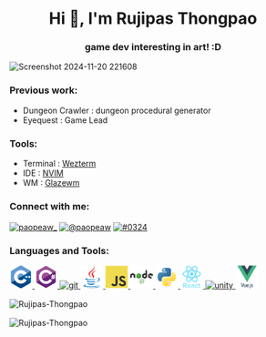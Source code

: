 <h1 align="center">Hi 👋, I'm Rujipas Thongpao</h1>
<h3 align="center">game dev interesting in art! :D</h3>

![Screenshot 2024-11-20 221608](https://github.com/user-attachments/assets/ba2a3379-ae73-4cee-bb50-70a17dc8830f)



<h3 align="left">Previous work:</h3>
<ul>
  <li>Dungeon Crawler : dungeon procedural generator</li>
  <li>Eyequest : Game Lead</li>
</ul>

<h3 align="left">Tools:</h3>
<ul>
  <li>Terminal : <a href ="https://github.com/Rujipas-Thongpao/paopeaw-wezterm">Wezterm</a></li>
  <li>IDE : <a href ="https://github.com/Rujipas-Thongpao/paopeaw-nvim">NVIM</a></li>
  <li>WM : <a href ="https://github.com/glzr-io/glazewm">Glazewm</a></li>
</ul>


<h3 align="left">Connect with me:</h3>
<p align="left">
<a href="https://twitter.com/paopeaw_" target="blank"><img align="center" src="https://raw.githubusercontent.com/rahuldkjain/github-profile-readme-generator/master/src/images/icons/Social/twitter.svg" alt="paopeaw_" height="30" width="40" /></a>
<a href="https://medium.com/@paopeaw" target="blank"><img align="center" src="https://raw.githubusercontent.com/rahuldkjain/github-profile-readme-generator/master/src/images/icons/Social/medium.svg" alt="@paopeaw" height="30" width="40" /></a>
<a href="https://discord.gg/#0324" target="blank"><img align="center" src="https://raw.githubusercontent.com/rahuldkjain/github-profile-readme-generator/master/src/images/icons/Social/discord.svg" alt="#0324" height="30" width="40" /></a>
</p>

<h3 align="left">Languages and Tools:</h3>
<p align="left"> <a href="https://www.w3schools.com/cpp/" target="_blank" rel="noreferrer"> <img src="https://raw.githubusercontent.com/devicons/devicon/master/icons/cplusplus/cplusplus-original.svg" alt="cplusplus" width="40" height="40"/> </a> <a href="https://www.w3schools.com/cs/" target="_blank" rel="noreferrer"> <img src="https://raw.githubusercontent.com/devicons/devicon/master/icons/csharp/csharp-original.svg" alt="csharp" width="40" height="40"/> </a> <a href="https://git-scm.com/" target="_blank" rel="noreferrer"> <img src="https://www.vectorlogo.zone/logos/git-scm/git-scm-icon.svg" alt="git" width="40" height="40"/> </a> <a href="https://www.java.com" target="_blank" rel="noreferrer"> <img src="https://raw.githubusercontent.com/devicons/devicon/master/icons/java/java-original.svg" alt="java" width="40" height="40"/> </a> <a href="https://developer.mozilla.org/en-US/docs/Web/JavaScript" target="_blank" rel="noreferrer"> <img src="https://raw.githubusercontent.com/devicons/devicon/master/icons/javascript/javascript-original.svg" alt="javascript" width="40" height="40"/> </a> <a href="https://nodejs.org" target="_blank" rel="noreferrer"> <img src="https://raw.githubusercontent.com/devicons/devicon/master/icons/nodejs/nodejs-original-wordmark.svg" alt="nodejs" width="40" height="40"/> </a> <a href="https://www.python.org" target="_blank" rel="noreferrer"> <img src="https://raw.githubusercontent.com/devicons/devicon/master/icons/python/python-original.svg" alt="python" width="40" height="40"/> </a> <a href="https://reactjs.org/" target="_blank" rel="noreferrer"> <img src="https://raw.githubusercontent.com/devicons/devicon/master/icons/react/react-original-wordmark.svg" alt="react" width="40" height="40"/> </a> <a href="https://unity.com/" target="_blank" rel="noreferrer"> <img src="https://www.vectorlogo.zone/logos/unity3d/unity3d-icon.svg" alt="unity" width="40" height="40"/> </a> <a href="https://vuejs.org/" target="_blank" rel="noreferrer"> <img src="https://raw.githubusercontent.com/devicons/devicon/master/icons/vuejs/vuejs-original-wordmark.svg" alt="vuejs" width="40" height="40"/> </a> </p>




<p><img align="center" src="https://github-readme-stats.vercel.app/api?username=Rujipas-Thongpao&show_icons=true&locale=en" alt="Rujipas-Thongpao" /></p>

<p><img align="center" src="https://github-readme-streak-stats.herokuapp.com/?user=Rujipas-Thongpao&" alt="Rujipas-Thongpao" /></p>
